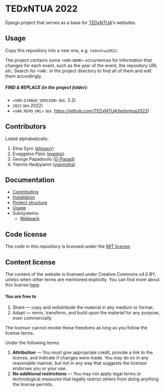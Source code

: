 # TEDxNTUA 2022
Django project that serves as a base for [TEDxNTUA](https://tedxntua.com)'s websites.

## Usage
Copy this repository into a new one, e.g. `tedxntua2022`.

The project contains some `<VAR:NAME>` occurrences for information that changes for each event, such as the year of the event, the repository URL etc. Search for `<VAR:` in the project directory to find all of them and edit them accordingly.
##### FIND & REPLACE (in the project folder):
* `<VAR:DJANGO_VERSION>` (ex. 3.2)
* `2022` (ex.2022)
* `<VAR:REPO_URL>` (ex. https://github.com/TEDxNTUA/tedxntua2022)

## Contributors
Listed alphabetically:
1. Elina Syrri ([elinasyr](https://github.com/elinasyr))
2. Evaggelos Pipis ([evpipis](https://github.com/evpipis))
3. George Papadoulis ([G-Papad](https://github.com/G-Papad))
4. Yiannis Hadjiyianni ([yiannisha](https://github.com/yiannisha))

## Documentation
* [Contributing](docs/contributing.md)
* [Installation](docs/installation.md)
* [Project structure](docs/structure.md)
* [Usage](docs/usage.md)
* Subsystems:
    * [Webpack](docs/webpack/index.md)

## Code license
The code in this repository is licensed under the [MIT license](LICENSE).

## Content license
The content of the website is licensed under Creative Commons v4.0 BY, unless when other terms are mentioned explicitly. You can find more about this license [here](https://creativecommons.org/licenses/by/4.0/).

#### You are free to
1. Share — copy and redistribute the material in any medium or format.
1. Adapt — remix, transform, and build upon the material for any purpose, even commercially.

The licensor cannot revoke these freedoms as long as you follow the license terms.

Under the following terms:

1. **Attribution** — You must give appropriate credit, provide a link to the license, and indicate if changes were made. You may do so in any reasonable manner, but not in any way that suggests the licensor endorses you or your use.
1. **No additional restrictions** — You may not apply legal terms or technological measures that legally restrict others from doing anything the license permits.
